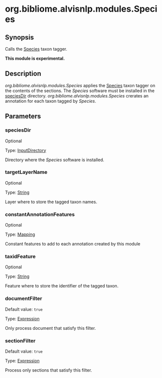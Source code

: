 # org.bibliome.alvisnlp.modules.Species

## Synopsis

Calls the [Species]() taxon tagger.

**This module is experimental.**

## Description

*org.bibliome.alvisnlp.modules.Species* applies the [Species](XXX) taxon tagger on the contents of the sections. The *Species* software must be installed in the [speciesDir](#speciesDir) directory. *org.bibliome.alvisnlp.modules.Species* crerates an annotation for each taxon tagged by *Species*.

## Parameters

<a name="speciesDir">

### speciesDir

Optional

Type: [InputDirectory](../converter/org.bibliome.util.files.InputDirectory)

Directory where the *Species* software is installed.

<a name="targetLayerName">

### targetLayerName

Optional

Type: [String](../converter/java.lang.String)

Layer where to store the tagged taxon names.

<a name="constantAnnotationFeatures">

### constantAnnotationFeatures

Optional

Type: [Mapping](../converter/alvisnlp.module.types.Mapping)

Constant features to add to each annotation created by this module

<a name="taxidFeature">

### taxidFeature

Optional

Type: [String](../converter/java.lang.String)

Feature where to store the identifier of the tagged taxon.

<a name="documentFilter">

### documentFilter

Default value: `true`

Type: [Expression](../converter/alvisnlp.corpus.expressions.Expression)

Only process document that satisfy this filter.

<a name="sectionFilter">

### sectionFilter

Default value: `true`

Type: [Expression](../converter/alvisnlp.corpus.expressions.Expression)

Process only sections that satisfy this filter.


